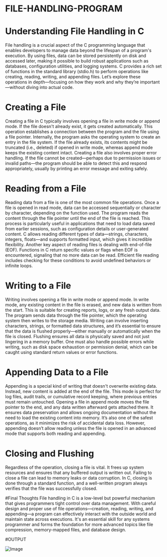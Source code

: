 # FILE-HANDLING-PROGRAM


# Understanding File Handling in C
File handling is a crucial aspect of the C programming language that enables developers to manage data beyond the lifespan of a program's execution. By using files, data can be stored persistently on disk and accessed later, making it possible to build robust applications such as databases, configuration utilities, and logging systems. C provides a rich set of functions in the standard library (stdio.h) to perform operations like creating, reading, writing, and appending files. Let’s explore these operations in depth—focusing on how they work and why they’re important—without diving into actual code.

# Creating a File
Creating a file in C typically involves opening a file in write mode or append mode. If the file doesn't already exist, it gets created automatically. This operation establishes a connection between the program and the file using a file pointer. Internally, the program asks the operating system to create an entry in the file system. If the file already exists, its contents might be truncated (i.e., deleted) if opened in write mode, whereas append mode keeps the existing content intact.
Creating a file also involves proper error handling. If the file cannot be created—perhaps due to permission issues or invalid paths—the program should be able to detect this and respond appropriately, usually by printing an error message and exiting safely.

# Reading from a File
Reading data from a file is one of the most common file operations. Once a file is opened in read mode, data can be accessed sequentially or character by character, depending on the function used. The program reads the content through the file pointer until the end of the file is reached.
This process is particularly useful in applications that need to load data saved from earlier sessions, such as configuration details or user-generated content. C allows reading different types of data—strings, characters, integers, floats—and supports formatted input, which gives it incredible flexibility.
Another key aspect of reading files is dealing with end-of-file (EOF). Functions in C return specific values or flags when EOF is encountered, signaling that no more data can be read. Efficient file reading includes checking for these conditions to avoid undefined behaviors or infinite loops.

# Writing to a File
Writing involves opening a file in write mode or append mode. In write mode, any existing content in the file is erased, and new data is written from the start. This is suitable for creating reports, logs, or any fresh output data. The program sends data through the file pointer, which the operating system then writes to the storage media.
Writing can involve inserting characters, strings, or formatted data structures, and it’s essential to ensure that the data is flushed properly—either manually or automatically when the file is closed. Flushing ensures all data is physically saved and not just lingering in a memory buffer.
One must also handle possible errors while writing, such as disk space exhaustion or permission denial, which can be caught using standard return values or error functions.

# Appending Data to a File
Appending is a special kind of writing that doesn't overwrite existing data. Instead, new content is added at the end of the file. This mode is perfect for log files, audit trails, or cumulative record keeping, where previous entries must remain untouched.
Opening a file in append mode moves the file pointer to the end, and any data written afterward gets attached there. It ensures data preservation and allows ongoing documentation without the need to load the existing content into memory.
It’s also one of the safest operations, as it minimizes the risk of accidental data loss. However, appending doesn’t allow reading unless the file is opened in an advanced mode that supports both reading and appending.

# Closing and Flushing
Regardless of the operation, closing a file is vital. It frees up system resources and ensures that any buffered output is written out. Failing to close a file can lead to memory leaks or data corruption. In C, closing is done through a standard function, and a well-written program always verifies that the file was successfully closed.

#Final Thoughts
File handling in C is a low-level but powerful mechanism that gives programmers tight control over data management. With careful design and proper use of file operations—creation, reading, writing, and appending—a program can effectively interact with the outside world and maintain state across executions. It's an essential skill for any systems programmer and forms the foundation for more advanced topics like file compression, memory-mapped files, and database design.


#OUTPUT

![Image](https://github.com/user-attachments/assets/5f2e374c-6365-403d-8677-879c64294e38)
